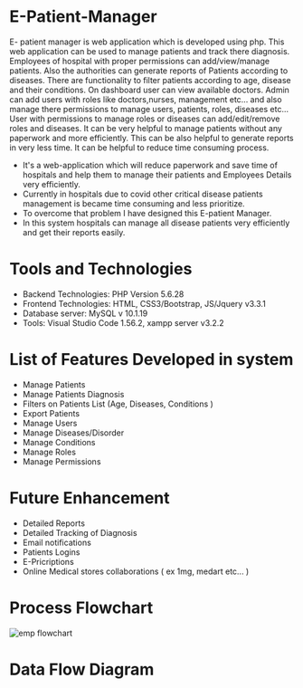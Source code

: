# E-Patient-Manager
E- patient manager is web application which is developed using php. 
This web application can be used to manage patients and track there diagnosis. Employees of hospital with proper permissions can add/view/manage patients. Also the authorities can generate reports of Patients according to diseases. There are functionality to filter patients according to age, disease and their conditions. On dashboard user can view available doctors. Admin can add users with roles like doctors,nurses, management etc... and also manage there permissions to manage users, patients, roles, diseases etc... User with permissions to manage roles or diseases can add/edit/remove roles and diseases. It can be very helpful to manage patients without any paperwork and more efficiently. This can be also helpful to generate reports in very less time. It can be helpful to reduce time consuming process.
- It's a web-application which will reduce paperwork and save time of hospitals and help them to manage their patients and Employees Details very efficiently. 
- Currently in hospitals due to covid other critical disease patients management is became time consuming and less prioritize. 
- To overcome that problem I have designed this E-patient Manager. 
- In this system hospitals can manage all disease patients very efficiently and get their reports easily.
# Tools and Technologies
- Backend Technologies: PHP Version 5.6.28 
- Frontend Technologies: HTML, CSS3/Bootstrap, JS/Jquery v3.3.1
- Database server: MySQL v 10.1.19 
- Tools: Visual Studio Code 1.56.2, xampp server v3.2.2
# List of Features Developed in system
- Manage Patients 
- Manage Patients Diagnosis 
- Filters on Patients List (Age, Diseases, Conditions ) 
- Export Patients 
- Manage Users 
- Manage Diseases/Disorder 
- Manage Conditions 
- Manage Roles 
- Manage Permissions
# Future Enhancement
- Detailed Reports 
- Detailed Tracking of Diagnosis 
- Email notifications 
- Patients Logins  
- E-Pricriptions 
- Online Medical stores collaborations ( ex 1mg, medart etc... )
# Process Flowchart
![emp flowchart](https://user-images.githubusercontent.com/84666115/119259339-733cb880-bbeb-11eb-849c-55aac779a255.png)
# Data Flow Diagram

